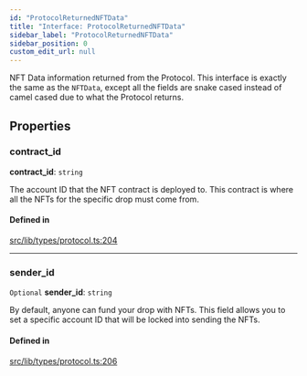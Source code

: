 ```yaml
---
id: "ProtocolReturnedNFTData"
title: "Interface: ProtocolReturnedNFTData"
sidebar_label: "ProtocolReturnedNFTData"
sidebar_position: 0
custom_edit_url: null
---
```


NFT Data information returned from the Protocol. This interface is exactly the same as the `NFTData`, except all the fields are
snake cased instead of camel cased due to what the Protocol returns.

## Properties

### contract\_id

 **contract\_id**: `string`

The account ID that the NFT contract is deployed to. This contract is where all the NFTs for the specific drop must come from.

#### Defined in

[src/lib/types/protocol.ts:204](https://github.com/keypom/keypom-js/blob/98941bb9/src/lib/types/protocol.ts#L204)

___

### sender\_id

 `Optional` **sender\_id**: `string`

By default, anyone can fund your drop with NFTs. This field allows you to set a specific account ID that will be locked into sending the NFTs.

#### Defined in

[src/lib/types/protocol.ts:206](https://github.com/keypom/keypom-js/blob/98941bb9/src/lib/types/protocol.ts#L206)
